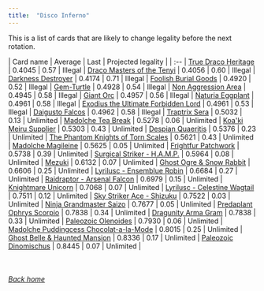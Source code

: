 ```yaml
---
title:  "Disco Inferno"
---
```


This is a list of cards that are likely to change legality before the next rotation.

| Card name | Average | Last | Projected legality |
| :-- |
[True Draco Heritage](https://db.ygoprodeck.com/card/?search=True%20Draco%20Heritage) | 0.4045 | 0.57 | Illegal |
[Draco Masters of the Tenyi](https://db.ygoprodeck.com/card/?search=Draco%20Masters%20of%20the%20Tenyi) | 0.4056 | 0.60 | Illegal |
[Darkness Destroyer](https://db.ygoprodeck.com/card/?search=Darkness%20Destroyer) | 0.4174 | 0.71 | Illegal |
[Foolish Burial Goods](https://db.ygoprodeck.com/card/?search=Foolish%20Burial%20Goods) | 0.4920 | 0.52 | Illegal |
[Gem-Turtle](https://db.ygoprodeck.com/card/?search=Gem-Turtle) | 0.4928 | 0.54 | Illegal |
[Non Aggression Area](https://db.ygoprodeck.com/card/?search=Non%20Aggression%20Area) | 0.4945 | 0.58 | Illegal |
[Giant Orc](https://db.ygoprodeck.com/card/?search=Giant%20Orc) | 0.4957 | 0.56 | Illegal |
[Naturia Eggplant](https://db.ygoprodeck.com/card/?search=Naturia%20Eggplant) | 0.4961 | 0.58 | Illegal |
[Exodius the Ultimate Forbidden Lord](https://db.ygoprodeck.com/card/?search=Exodius%20the%20Ultimate%20Forbidden%20Lord) | 0.4961 | 0.53 | Illegal |
[Daigusto Falcos](https://db.ygoprodeck.com/card/?search=Daigusto%20Falcos) | 0.4962 | 0.58 | Illegal |
[Traptrix Sera](https://db.ygoprodeck.com/card/?search=Traptrix%20Sera) | 0.5032 | 0.13 | Unlimited |
[Madolche Tea Break](https://db.ygoprodeck.com/card/?search=Madolche%20Tea%20Break) | 0.5278 | 0.06 | Unlimited |
[Koa'ki Meiru Supplier](https://db.ygoprodeck.com/card/?search=Koa'ki%20Meiru%20Supplier) | 0.5303 | 0.43 | Unlimited |
[Despian Quaeritis](https://db.ygoprodeck.com/card/?search=Despian%20Quaeritis) | 0.5376 | 0.23 | Unlimited |
[The Phantom Knights of Torn Scales](https://db.ygoprodeck.com/card/?search=The%20Phantom%20Knights%20of%20Torn%20Scales) | 0.5621 | 0.43 | Unlimited |
[Madolche Magileine](https://db.ygoprodeck.com/card/?search=Madolche%20Magileine) | 0.5625 | 0.05 | Unlimited |
[Frightfur Patchwork](https://db.ygoprodeck.com/card/?search=Frightfur%20Patchwork) | 0.5738 | 0.39 | Unlimited |
[Surgical Striker - H.A.M.P.](https://db.ygoprodeck.com/card/?search=Surgical%20Striker%20-%20H.A.M.P.) | 0.5964 | 0.08 | Unlimited |
[Mezuki](https://db.ygoprodeck.com/card/?search=Mezuki) | 0.6132 | 0.07 | Unlimited |
[Ghost Ogre & Snow Rabbit](https://db.ygoprodeck.com/card/?search=Ghost%20Ogre%20%26%20Snow%20Rabbit) | 0.6606 | 0.25 | Unlimited |
[Lyrilusc - Ensemblue Robin](https://db.ygoprodeck.com/card/?search=Lyrilusc%20-%20Ensemblue%20Robin) | 0.6684 | 0.27 | Unlimited |
[Raidraptor - Arsenal Falcon](https://db.ygoprodeck.com/card/?search=Raidraptor%20-%20Arsenal%20Falcon) | 0.6979 | 0.15 | Unlimited |
[Knightmare Unicorn](https://db.ygoprodeck.com/card/?search=Knightmare%20Unicorn) | 0.7068 | 0.07 | Unlimited |
[Lyrilusc - Celestine Wagtail](https://db.ygoprodeck.com/card/?search=Lyrilusc%20-%20Celestine%20Wagtail) | 0.7511 | 0.12 | Unlimited |
[Sky Striker Ace - Shizuku](https://db.ygoprodeck.com/card/?search=Sky%20Striker%20Ace%20-%20Shizuku) | 0.7522 | 0.03 | Unlimited |
[Ninja Grandmaster Saizo](https://db.ygoprodeck.com/card/?search=Ninja%20Grandmaster%20Saizo) | 0.7677 | 0.05 | Unlimited |
[Predaplant Ophrys Scorpio](https://db.ygoprodeck.com/card/?search=Predaplant%20Ophrys%20Scorpio) | 0.7838 | 0.34 | Unlimited |
[Dragunity Arma Gram](https://db.ygoprodeck.com/card/?search=Dragunity%20Arma%20Gram) | 0.7838 | 0.33 | Unlimited |
[Paleozoic Olenoides](https://db.ygoprodeck.com/card/?search=Paleozoic%20Olenoides) | 0.7930 | 0.06 | Unlimited |
[Madolche Puddingcess Chocolat-a-la-Mode](https://db.ygoprodeck.com/card/?search=Madolche%20Puddingcess%20Chocolat-a-la-Mode) | 0.8015 | 0.25 | Unlimited |
[Ghost Belle & Haunted Mansion](https://db.ygoprodeck.com/card/?search=Ghost%20Belle%20%26%20Haunted%20Mansion) | 0.8336 | 0.17 | Unlimited |
[Paleozoic Dinomischus](https://db.ygoprodeck.com/card/?search=Paleozoic%20Dinomischus) | 0.8445 | 0.07 | Unlimited |

<br>

###### [Back home](index)